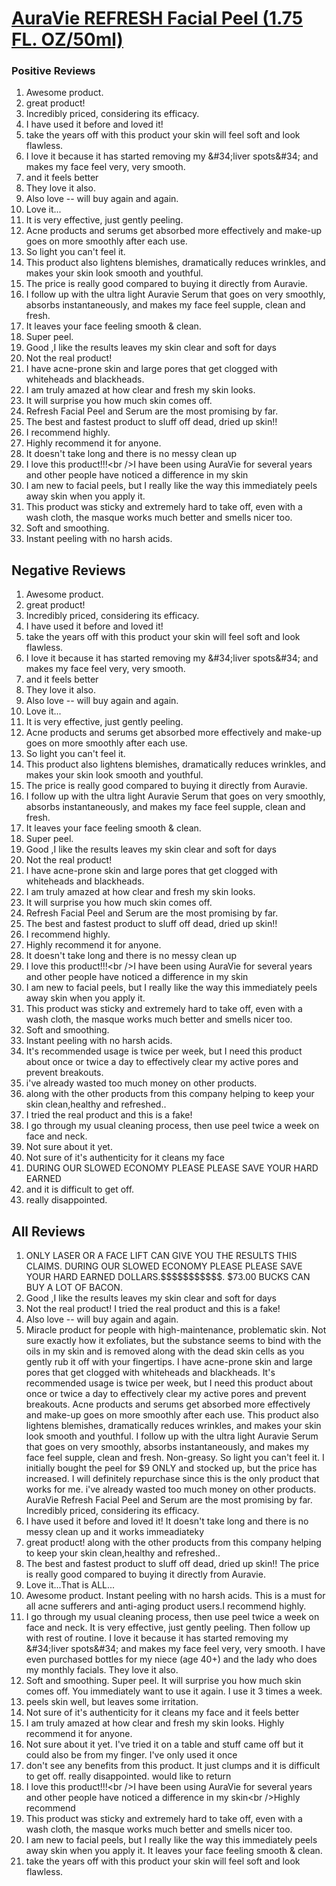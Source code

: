# [AuraVie REFRESH Facial Peel (1.75 FL. OZ/50ml)](https://products.checkmycream.com/products/AuraVie-REFRESH-Facial-Peel-(1.75-FL.-OZ50ml).html)

### Positive Reviews

<ol>
      <li>Awesome product.</li>
      <li>great product!</li>
      <li>Incredibly priced, considering its efficacy.</li>
      <li>I have used it before and loved it!  </li>
      <li>take the years off with this product your skin will feel soft and look flawless.</li>
      <li>I love it because it has started removing my &amp;#34;liver spots&amp;#34; and makes my face feel very, very smooth.  </li>
      <li>and it feels better</li>
      <li>They love it also.</li>
      <li>Also love -- will buy again and again.</li>
      <li>Love it...</li>
      <li>It is very effective, just gently peeling.</li>
      <li>Acne products and serums get absorbed more effectively and make-up goes on more smoothly after each use.</li>
      <li>So light you can&#x27;t feel it.    </li>
      <li>This product also lightens blemishes, dramatically reduces wrinkles, and makes your skin look smooth and youthful.    </li>
      <li>The price is really good compared to buying it directly from Auravie.</li>
      <li>I follow up with the ultra light Auravie Serum that goes on very smoothly, absorbs instantaneously, and makes my face feel supple, clean and fresh.</li>
      <li>It leaves your face feeling smooth &amp; clean.</li>
      <li>Super peel.  </li>
      <li>Good ,I like the results leaves my skin clear and soft for days</li>
      <li>Not the real product!</li>
      <li>I have acne-prone skin and large pores that get clogged with whiteheads and blackheads.</li>
      <li>I am truly amazed at how clear and fresh my skin looks.</li>
      <li>It will surprise you how much skin comes off.  </li>
      <li>Refresh Facial Peel and Serum are the most promising by far.</li>
      <li>The best and fastest product to sluff off dead, dried up skin!!</li>
      <li>I recommend highly.</li>
      <li>Highly recommend it for anyone.</li>
      <li>It doesn&#x27;t  take long and there is no messy clean up</li>
      <li>I love this product!!!&lt;br /&gt;I have been using  AuraVie for several years and other people have noticed a difference in my skin</li>
      <li>I am new to facial peels, but I really like the way this immediately peels away skin when you apply it.</li>
      <li>This product was sticky and extremely hard to take off, even with a wash cloth, the masque works much better and smells nicer too.</li>
      <li>Soft and smoothing.  </li>
      <li>Instant peeling with no harsh acids.</li>
</ol>


<h2>Negative Reviews</h2>
<ol>
<li> Awesome product.</li>
<li> great product!</li>
<li> Incredibly priced, considering its efficacy.</li>
<li> I have used it before and loved it!  </li>
<li> take the years off with this product your skin will feel soft and look flawless.</li>
<li> I love it because it has started removing my &amp;#34;liver spots&amp;#34; and makes my face feel very, very smooth.  </li>
<li> and it feels better</li>
<li> They love it also.</li>
<li> Also love -- will buy again and again.</li>
<li> Love it...</li>
<li> It is very effective, just gently peeling.</li>
<li> Acne products and serums get absorbed more effectively and make-up goes on more smoothly after each use.</li>
<li> So light you can&#x27;t feel it.    </li>
<li> This product also lightens blemishes, dramatically reduces wrinkles, and makes your skin look smooth and youthful.    </li>
<li> The price is really good compared to buying it directly from Auravie.</li>
<li> I follow up with the ultra light Auravie Serum that goes on very smoothly, absorbs instantaneously, and makes my face feel supple, clean and fresh.</li>
<li> It leaves your face feeling smooth &amp; clean.</li>
<li> Super peel.  </li>
<li> Good ,I like the results leaves my skin clear and soft for days</li>
<li> Not the real product!</li>
<li> I have acne-prone skin and large pores that get clogged with whiteheads and blackheads.</li>
<li> I am truly amazed at how clear and fresh my skin looks.</li>
<li> It will surprise you how much skin comes off.  </li>
<li> Refresh Facial Peel and Serum are the most promising by far.</li>
<li> The best and fastest product to sluff off dead, dried up skin!!</li>
<li> I recommend highly.</li>
<li> Highly recommend it for anyone.</li>
<li> It doesn&#x27;t  take long and there is no messy clean up</li>
<li> I love this product!!!&lt;br /&gt;I have been using  AuraVie for several years and other people have noticed a difference in my skin</li>
<li> I am new to facial peels, but I really like the way this immediately peels away skin when you apply it.</li>
<li> This product was sticky and extremely hard to take off, even with a wash cloth, the masque works much better and smells nicer too.</li>
<li> Soft and smoothing.  </li>
<li> Instant peeling with no harsh acids.</li>
<li> It&#x27;s recommended usage is twice per week, but I need this product about once or twice a day to effectively clear my active pores and prevent breakouts.</li>
<li> i&#x27;ve already wasted too much money on other products.</li>
<li> along with the other products from this company helping to keep your skin clean,healthy and refreshed..</li>
<li> I tried the real product and this is a fake!</li>
<li> I go through my usual cleaning process, then use peel twice a week on face and neck.  </li>
<li> Not sure about it yet.</li>
<li> Not sure of it&#x27;s authenticity for it cleans my face</li>
<li> DURING OUR SLOWED ECONOMY PLEASE PLEASE SAVE YOUR HARD EARNED</li>
<li> and it is difficult to get off.  </li>
<li> really disappointed.  </li>
</ol>

<h2>All Reviews</h2>

<ol>
    <li> ONLY LASER OR A FACE LIFT CAN GIVE YOU THE RESULTS THIS CLAIMS. DURING OUR SLOWED ECONOMY PLEASE PLEASE SAVE YOUR HARD EARNED DOLLARS.$$$$$$$$$$$.  $73.00 BUCKS CAN BUY A LOT OF BACON.</li>
    <li> Good ,I like the results leaves my skin clear and soft for days</li>
    <li> Not the real product! I tried the real product and this is a fake!</li>
    <li> Also love -- will buy again and again.</li>
    <li> Miracle product for people with high-maintenance, problematic skin. Not sure exactly how it exfoliates, but the substance seems to bind with the oils in my skin and is removed along with the dead skin cells as you gently rub it off with your fingertips.  I have acne-prone skin and large pores that get clogged with whiteheads and blackheads. It&#x27;s recommended usage is twice per week, but I need this product about once or twice a day to effectively clear my active pores and prevent breakouts. Acne products and serums get absorbed more effectively and make-up goes on more smoothly after each use. This product also lightens blemishes, dramatically reduces wrinkles, and makes your skin look smooth and youthful.    I follow up with the ultra light Auravie Serum that goes on very smoothly, absorbs instantaneously, and makes my face feel supple, clean and fresh. Non-greasy. So light you can&#x27;t feel it.    I initially bought the peel for $9 ONLY and stocked up, but the price has increased. I will definitely repurchase since this is the only product that works for me.    i&#x27;ve already wasted too much money on other products. AuraVie Refresh Facial Peel and Serum are the most promising by far. Incredibly priced, considering its efficacy.</li>
    <li> I have used it before and loved it!  It doesn&#x27;t  take long and there is no messy clean up and it works immeadiateky</li>
    <li> great product! along with the other products from this company helping to keep your skin clean,healthy and refreshed..</li>
    <li> The best and fastest product to sluff off dead, dried up skin!! The price is really good compared to buying it directly from Auravie.</li>
    <li> Love it...That is ALL...</li>
    <li> Awesome product. Instant peeling with no harsh acids. This is a must for all acne sufferers and anti-aging product users.I recommend highly.</li>
    <li> I go through my usual cleaning process, then use peel twice a week on face and neck.  It is very effective, just gently peeling. Then follow up with rest of routine.  I love it because it has started removing my &amp;#34;liver spots&amp;#34; and makes my face feel very, very smooth.  I have even purchased bottles for my niece (age 40+) and the lady who does my monthly facials.  They love it also.</li>
    <li> Soft and smoothing.  Super peel.  It will surprise you how much skin comes off.  You immediately want to use it again.  I use it 3 times a week.</li>
    <li> peels skin well, but leaves some irritation.</li>
    <li> Not sure of it&#x27;s authenticity for it cleans my face and it feels better</li>
    <li> I am truly amazed at how clear and fresh my skin looks. Highly recommend it for anyone.</li>
    <li> Not sure about it yet. I&#x27;ve tried it on a table and stuff came off but it could also be from my finger. I&#x27;ve only used it once</li>
    <li> don&#x27;t see any benefits from this product.  It just clumps and it is difficult to get off.  really disappointed.  would like to return</li>
    <li> I love this product!!!&lt;br /&gt;I have been using  AuraVie for several years and other people have noticed a difference in my skin&lt;br /&gt;Highly recommend</li>
    <li> This product was sticky and extremely hard to take off, even with a wash cloth, the masque works much better and smells nicer too.</li>
    <li> I am new to facial peels, but I really like the way this immediately peels away skin when you apply it. It leaves your face feeling smooth &amp; clean.</li>
    <li> take the years off with this product your skin will feel soft and look flawless.</li>
</ol>




